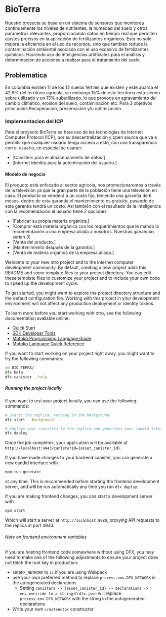 # BioTerra

Nuestro proyecta se basa en un sistema de sensores que monitorea continuamente los niveles de nutrientes, la humedad del suelo y otros parámetros relevantes, proporcionando datos en tiempo real que permiten ajustes precisos en la aplicación de fertilizantes orgánicos. Esto no solo mejora la eficiencia en el uso de recursos, sino que también reduce la contaminación ambiental asociada con el uso excesivo de fertilizantes químicos. Haciendo uso de inteligencias artificiales para el análisis y determinación de acciones a realizar para el tratamiento del suelo.

## Problematica
En colombia existen 11 de los 12 suelos fértiles que existen y este abarca el 42,9% del territorio agricola, sin embargo 15% de este territorio está siendo sobre utilizado y un 13% subutilizado, lo que provoca en agravamiento del cambio climático, erosion del suelo, contaminación etc.
Para 3 objetivos principales 
Recuperación, preservación y/u optimización.

### Implementacion del ICP 

Para el proyecto BioTerra se hara uso de las tecnologías de Internet Computer Protocol (ICP), por su descentralización y open source que va a permitir que cualquier usuario tenga acceso a esto, con una transparencia con el usuario, en especial se usaran:
- [Canisters para el almacenamiento de datos.]
- [Internet identity para la autenticación del usuario.]


#### Modelo de negocio

El producto está enfocado al sector agricola, nos promocionaremos a través de la televisión ya que la gran parte de la población tiene una televisión en casa.
El producto se venderá a un costo fijo, teniendo una garantía de 6 meses, dentro de esta garantía el mantenimiento es gratuito, pasando de esta garantía tendrá un costo. Así también con el resultado de la inteligencia con la recomendación el usuario tiene 2 opciones
- [Fabricar su propia materia orgánica.]
- [Comprar está materia orgánica con los requerimientos que le mando la recomendación a una empresa aliada a nosotros.
Nuestras ganancias serían 3]
- [Venta del producto.]
- [Mantenimiento después de la garantía.]
- [Venta de materia orgánica de la empresa aliada.]




Welcome to your new otro project and to the internet computer development community. By default, creating a new project adds this README and some template files to your project directory. You can edit these template files to customize your project and to include your own code to speed up the development cycle.

To get started, you might want to explore the project directory structure and the default configuration file. Working with this project in your development environment will not affect any production deployment or identity tokens.

To learn more before you start working with otro, see the following documentation available online:

- [Quick Start](https://internetcomputer.org/docs/current/developer-docs/setup/deploy-locally)
- [SDK Developer Tools](https://internetcomputer.org/docs/current/developer-docs/setup/install)
- [Motoko Programming Language Guide](https://internetcomputer.org/docs/current/motoko/main/motoko)
- [Motoko Language Quick Reference](https://internetcomputer.org/docs/current/motoko/main/language-manual)

If you want to start working on your project right away, you might want to try the following commands:

```bash
cd BIO_TERRA/
dfx help
dfx canister --help
```

##### Running the project locally

If you want to test your project locally, you can use the following commands:

```bash
# Starts the replica, running in the background
dfx start --background

# Deploys your canisters to the replica and generates your candid interface
dfx deploy
```

Once the job completes, your application will be available at `http://localhost:4943?canisterId={asset_canister_id}`.

If you have made changes to your backend canister, you can generate a new candid interface with

```bash
npm run generate
```

at any time. This is recommended before starting the frontend development server, and will be run automatically any time you run `dfx deploy`.

If you are making frontend changes, you can start a development server with

```bash
npm start
```

Which will start a server at `http://localhost:8080`, proxying API requests to the replica at port 4943.

###### Note on frontend environment variables

If you are hosting frontend code somewhere without using DFX, you may need to make one of the following adjustments to ensure your project does not fetch the root key in production:

- set`DFX_NETWORK` to `ic` if you are using Webpack
- use your own preferred method to replace `process.env.DFX_NETWORK` in the autogenerated declarations
  - Setting `canisters -> {asset_canister_id} -> declarations -> env_override to a string` in `dfx.json` will replace `process.env.DFX_NETWORK` with the string in the autogenerated declarations
- Write your own `createActor` constructor
